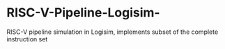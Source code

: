 # RISC-V-Pipeline-Logisim-

RISC-V pipeline simulation in Logisim, implements subset of the complete instruction set
